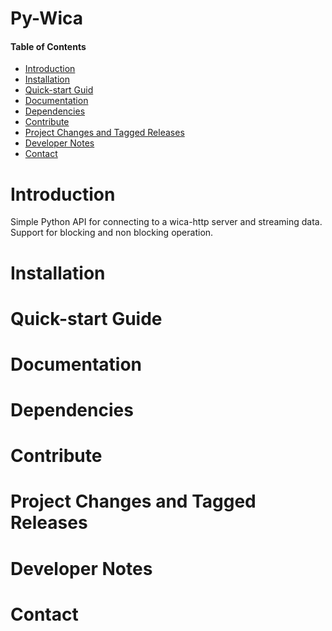 # Py-Wica
#### Table of Contents
- [Introduction](#introduction)
- [Installation](#installation)
- [Quick-start Guid](#quick-start-guide)
- [Documentation](#documentation)
- [Dependencies](#dependencies)
- [Contribute](#contribute)
- [Project Changes and Tagged Releases](#project-changes-and-tagged-releases)
- [Developer Notes](#developer-notes)
- [Contact](#contact)

# Introduction
Simple Python API for connecting to a wica-http server and streaming data.
Support for blocking and non blocking operation.


# Installation

# Quick-start Guide

# Documentation

# Dependencies

# Contribute

# Project Changes and Tagged Releases

# Developer Notes

# Contact